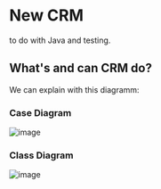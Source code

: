 # New CRM 

to do with Java and testing.

## What's and can CRM do? 

We can explain with this diagramm:

### Case Diagram

![image](https://user-images.githubusercontent.com/108800755/194550396-380ce9bc-3f71-4d62-a164-73206eb4fcfa.png)


### Class Diagram

![image](https://user-images.githubusercontent.com/108800755/194550531-81939f82-f313-4b47-8bd1-535271a07cf5.png)



